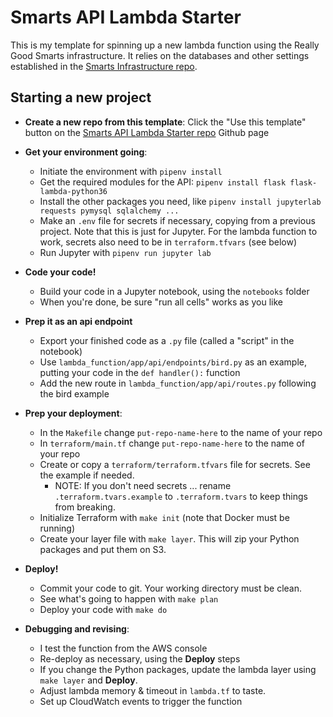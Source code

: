 # Smarts API Lambda Starter

This is my template for spinning up a new lambda function using the Really Good Smarts infrastructure. It relies on the databases and other settings established in the [Smarts Infrastructure repo](https://github.com/jkeefe/smarts-infrasturcture).

## Starting a new project

- **Create a new repo from this template**: Click the "Use this template" button on the [Smarts API Lambda Starter repo](https://github.com/jkeefe/smarts-api-lambda-starter) Github page

- **Get your environment going**:
    - Initiate the environment with `pipenv install`
    - Get the required modules for the API: `pipenv install flask flask-lambda-python36`
    - Install the other packages you need, like `pipenv install jupyterlab requests pymysql sqlalchemy ...`
    - Make an `.env` file for secrets if necessary, copying from a previous project. Note that this is just for Jupyter. For the lambda function to work, secrets also need to be in `terraform.tfvars` (see below)
    - Run Jupyter with `pipenv run jupyter lab` 
    
- **Code your code!**
    - Build your code in a Jupyter notebook, using the `notebooks` folder
    - When you're done, be sure "run all cells" works as you like
    
- **Prep it as an api endpoint**
    - Export your finished code as a `.py` file (called a "script" in the notebook)
    - Use `lambda_function/app/api/endpoints/bird.py` as an example, putting your code in the `def handler():` function
    - Add the new route in `lambda_function/app/api/routes.py` following the bird example

- **Prep your deployment**:
    - In the `Makefile` change `put-repo-name-here` to the name of your repo
    - In `terraform/main.tf` change `put-repo-name-here` to the name of your repo
    - Create or copy a `terraform/terraform.tfvars` file for secrets. See the example if needed.
        - NOTE: If you don't need secrets ... rename `.terraform.tvars.example` to `.terraform.tvars` to keep things from breaking.
    - Initialize Terraform with `make init` (note that Docker must be running)
    - Create your layer file with `make layer`. This will zip your Python packages and put them on S3.
    
- **Deploy!**
    - Commit your code to git. Your working directory must be clean.
    - See what's going to happen with `make plan`
    - Deploy your code with `make do`
    
- **Debugging and revising**:
    - I test the function from the AWS console
    - Re-deploy as necessary, using the **Deploy** steps
    - If you change the Python packages, update the lambda layer using `make layer` and **Deploy**.
    - Adjust lambda memory & timeout in `lambda.tf` to taste.
    - Set up CloudWatch events to trigger the function
    
